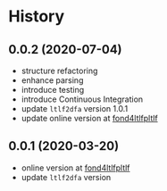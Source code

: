 # History

## 0.0.2 (2020-07-04)
- structure refactoring
- enhance parsing
- introduce testing
- introduce Continuous Integration
- update `ltlf2dfa` version 1.0.1
- update online version at [fond4ltlfpltlf](http://fond4ltlfpltlf.diag.uniroma1.it)

## 0.0.1 (2020-03-20)
- online version at [fond4ltlfpltlf](http://fond4ltlfpltlf.diag.uniroma1.it)
- update `ltlf2dfa` version